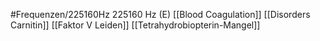 #Frequenzen/225160Hz
225160 Hz (E)
[[Blood Coagulation]]
[[Disorders Carnitin]]
[[Faktor V Leiden]]
[[Tetrahydrobiopterin-Mangel]]